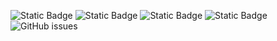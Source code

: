 ![Static Badge](https://img.shields.io/badge/blacklists-60-000000) ![Static Badge](https://img.shields.io/badge/blacklisted-2998980-cc0000) ![Static Badge](https://img.shields.io/badge/whitelisted-2242-00CC00) ![Static Badge](https://img.shields.io/badge/streaming_blacklist-28106-000000) ![GitHub issues](https://img.shields.io/github/issues/fabriziosalmi/blacklists)
